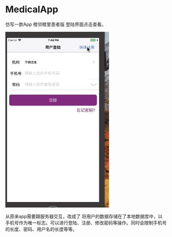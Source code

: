 # MedicalApp

仿写一款App 橙邻橙里患者版 登陆界面点击查看。

![image](https://github.com/TyhGB/MedicalApp/blob/master/GIF图片/1.gif)

从原来app需要跟服务器交互，改成了 将用户的数据存储在了本地数据库中，以手机号作为唯一标志。可以进行登陆、注册、修改密码等操作。同时会限制手机号的长度、密码、用户名的长度等等。
